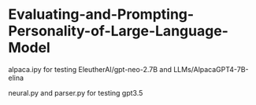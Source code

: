 # Evaluating-and-Prompting-Personality-of-Large-Language-Model

alpaca.ipy for testing EleutherAI/gpt-neo-2.7B and LLMs/AlpacaGPT4-7B-elina

neural.py and parser.py for testing gpt3.5

